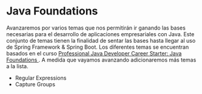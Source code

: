 # Java Foundations

Avanzaremos por varios temas que nos permitirán ir ganando las bases necesarias para el desarrollo de aplicaciones empresariales con Java.
Este conjunto de temas tienen la finalidad de sentar las bases hasta llegar al uso de Spring Framework & Spring Boot. Los diferentes temas
se encuentran basados en el curso [Professional Java Developer Career Starter: Java Foundations
](https://www.udemy.com/course/neutrino-java-foundations/).  A medida que vayamos avanzando adicionaremos más temas a la lista.

* Regular Expressions
* Capture Groups


